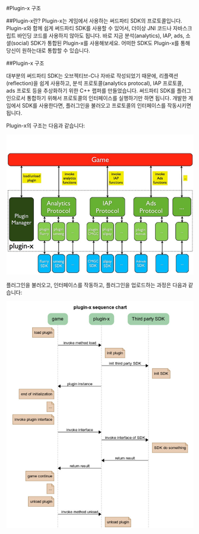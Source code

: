 #Plugin-x 구조

##Plugin-x란?
Plugin-x는 게임에서 사용하는 써드파티 SDK의 프로토콜입니다. Plugin-x와 함께 쉽게 써드파티 SDK를 사용할 수 있어서, 더이상 JNI 코드나 자바스크립트 바인딩 코드를 사용하지 않아도 됩니다. 바로 지금 분석(analytics), IAP, ads, 소셜(social) SDK가 통합된 Plugin-x를 사용해보세요. 어떠한 SDK도 Plugin-x를 통해 당신이 원하는대로 통합할 수 있습니다.

##Plugin-x 구조

대부분의 써드파티 SDK는 오브젝티브-C나 자바로 작성되었기 때문에, 리플랙션(reflection)을 쉽게 사용하고, 분석 프로토콜(analytics protocal), IAP 프로토콜, ads 프로토 등을 추상화하기 위한 C++ 랩퍼를 만들었습니다. 써드파티 SDK를 플러그인으로서 통합하기 위해서 프로토콜의 인터페이스를 실행하기만 하면 됩니다. 개발한 게임에서 SDK를 사용한다면, 플러그인을 불러오고 프로토콜의 인터페이스를 작동시키면 됩니다.

Plugin-x의 구조는 다음과 같습니다:

![](res/plugin-x-architecture.jpg)

플러그인을 불러오고, 인터페이스를 작동하고, 플러그인을 업로드하는 과정은 다음과 같습니다: 

![](res/plugin-x-sequence-chart.jpg)